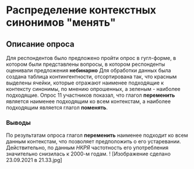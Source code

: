 # Распределение контекстных синонимов "менять"
## Описание опроса
Для респондентов было предложено пройти опрос в гугл-форме, в котором были представлены вопросы, в котором респонденты оценивали предложения **небинарно**
Для обработки данных была создана таблица контингентности, отсортирована так, что красным выделены ячейки, которые отражают наименее подходящие к контексту синонимы, по мнению опрошенных, а зеленым - наиболее подходящие. 
Опрос 11 участников показал, что глагол **переменить** является наименее подходящим ко всем контекстам, а наиболее подходящим является глагол **поменять**.
### Выводы
По результатам опроса глагол **переменить** наименее подходит ко всем данным контекстам, что позволяет предположить о его устаревании. Действительно, по данным *НКРЯ* частотность его употребления значительно снизилась к 2000-м годам. 
! [Изображение сделано 23.09.2021 в 21.33.jpg]
